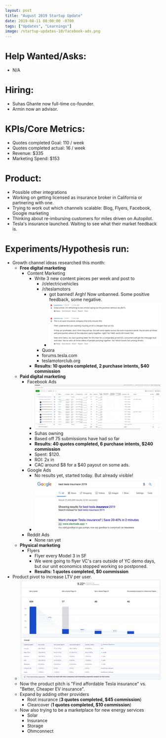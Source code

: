 ```yaml
---
layout: post
title: "August 2019 Startup Update"
date: 2019-08-11 08:00:00 -0700
tags: ["Updates", "Learnings"]
image: /startup-updates-10/facebook-ads.png
---
```


# Help Wanted/Asks:

- N/A

# Hiring: 

- Suhas Ghante now full-time co-founder.
- Armin now an advisor.

# KPIs/Core Metrics:

- Quotes completed Goal: 110 / week
- Quotes completed actual: 16 / week
- Revenue: $335
- Marketing Spend: $153

# Product:

- Possible other integrations
- Working on getting licensed as insurance broker in California or partnering with one.
- Trying to work out which channels scalable: Blog, Flyers, Facebook, Google marketing
- Thinking about re-imbursing customers for miles driven on Autopilot.
- Tesla's insurance launched. Waiting to see what their market feedback is.

# Experiments/Hypothesis run:

- Growth channel ideas researched this month:
  - **Free digital marketing**
    - Content Marketing
      - Write 3 new content pieces per week and post to
        - /r/electricvehicles
        - /r/teslamotors
          - got banned! Argh! Now unbanned. Some positive feedback, some negative.
          - ![](/assets/startup-updates-10/reddit-feedback.png)
        - Quora
        - forums.tesla.com
        - teslamotorclub.org
      - **Results: 10 quotes completed, 2 purchase intents, $40 commission**
  - **Paid digital marketing**
    - Facebook Ads
      - ![](/assets/startup-updates-10/facebook-ads.png)
      - Suhas owning
      - Based off 75 submissions have had so far
      - **Results: 40 quotes completed, 6 purchase intents, $240 commission**
      - Spent: $120.
      - ROI: 2x in
      - CAC around $8 for a $40 payout on some ads.
    - Google Ads
      - No results yet, started today. But already visible!
      - ![](/assets/startup-updates-10/google-ads.jpg)
    - Reddit Ads
      - None ran yet
  - **Physical marketing**
    - Flyers
      - Flyer every Model 3 in SF
      - We were going to flyer VC's cars outside of YC demo days, but our unit economics stopped working so postponed.
      - **Results: 1 quotes completed, $0 commission**
- Product pivot to increase LTV per user.
  - ![](/assets/startup-updates-10/mixpanel-funnel.png)
  - Now the product pitch is "Find affordable Tesla insurance" vs. "Better, Cheaper EV insurance".
  - Expand by adding other providers
    - Root insurance (**3 quotes completed, $45 commission**)
    - Clearcover (**1 quotes completed, $10 commission**)
  - Now also trying to be a marketplace for new energy services
    - Solar
    - Insurance
    - Storage
    - Ohmconnect
